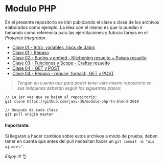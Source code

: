 # Modulo PHP

En el presente repositorio se irán publicando el clase a clase de los archivos elaborados como ejemplo. La idea con el mismo es que lo puedan ir tomando como referencia para las ejercitaciones y futuras tareas en el *Proyecto Integrador*.

- [Clase 01 - Intro, variables, tipos de datos](/clase01/)
- [Clase 01 - Repaso](/clase01-repaso/)
- [Clase 02 - Bucles y embed - Kitchening resuelto + Paises resuelto](/clase02/)
- [Clase 03 - Funciones y Scope - Craftsy resuelto](/clase03/)
- [Clase 04 - GET y POST](/clase04/)
- [Clase 04 - Repaso - require, foreach, GET y POST](/registro-login/)

> *Tengan en cuenta que para poder tener este mismo repositorio en sus máquinas deberán seguir los siguientes pasos:*

```
// La 1er vez que se bajen el repositorio:
git clone https://github.com/javi-dh/modulo-php-tn-blend-2019

// Después de cada clase
git pull origin master
```

#### Importante:

Si llegaran a hacer cambios sobre estos archivos a modo de prueba, deben tener en cuenta que antes del pull necesitan hacer un `git commit -m "mis ajustes"`.

*Enjoy it!* :ok_hand:
